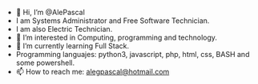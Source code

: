 - 👋 Hi, I’m @AlePascal
- I am Systems Administrator and Free Software Technician.
- I am also Electric Technician.
- 👀 I’m interested in Computing, programming and technology.
- 🌱 I’m currently learning Full Stack.
- Programming languajes: python3, javascript, php, html, css, BASH and some powershell.
- 📫 How to reach me: alegpascal@hotmail.com

<!---
AlePascal/AlePascal is a ✨ special ✨ repository because its `README.md` (this file) appears on your GitHub profile.
You can click the Preview link to take a look at your changes.
--->
